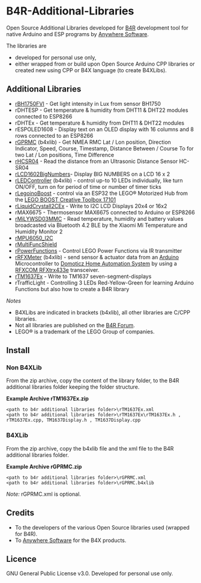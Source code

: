 # B4R-Additional-Libraries
Open Source Additional Libraries developed for [B4R](https://www.b4x.com/b4r.html) development tool for native Arduino and ESP programs by [Anywhere Software](https://www.b4x.com).

The libraries are 
* developed for personal use only,
* either wrapped from or build upon Open Source Arduino CPP libraries or created new using CPP or B4X language (to create B4XLibs).

## Additional Libraries

* [rBH1750FVI](https://www.b4x.com/android/forum/threads/rbh1750fvi-digital-ambient-light-sensor.75663/) - Get light intensity in Lux from sensor BH1750
* rDHTESP - Get temperature & humidity from DHT11 & DHT22 modules connected to ESP8266
* rDHTEx - Get temperature & humidity from DHT11 & DHT22 modules
* rESPOLED1608 - Display text on an OLED display with 16 columns and 8 rows connected to an ESP8266
* [rGPRMC](https://www.b4x.com/android/forum/threads/rgprmc.132183/#post-834988) (b4xlib) - Get NMEA RMC Lat / Lon position, Direction Indicator, Speed, Course, Timestamp, Distance Between / Course To for two Lat / Lon positions, Time Difference
* [rHCSR04](https://www.b4x.com/android/forum/threads/rhcsr04-ultrasonic-distance-sensor.132953/#post-839833) - Read the distance from an Ultrasonic Distance Sensor HC-SR04
* [rLCD1602BigNumbers](https://www.b4x.com/android/forum/threads/rlcd1602bignumbers-display-big-numbers.75745/)- Display BIG NUMBERS on a LCD 16 x 2
* [rLEDController](https://www.b4x.com/android/forum/threads/rledcontroller.132759/) (b4xlib) - control up-to 10 LEDs individually, like turn ON/OFF, turn on for period of time or number of timer ticks
* [rLegoinoBoost](https://www.b4x.com/android/forum/threads/rlegoinoboost.135237/) - control via an ESP32 the LEGO® Motorized Hub from the [LEGO BOOST Creative Toolbox 17101](https://www.lego.com/en-de/product/boost-creative-toolbox-17101)
* [rLiquidCrystalI2CEx](https://www.b4x.com/android/forum/threads/rliquidcrystali2cex.127742/) - Write to I2C LCD Displays 20x4 or 16x2
* rMAX6675 - Thermosensor MAX6675 connected to Arduino or ESP8266
* [rMiLYWSD03MMC](https://www.b4x.com/android/forum/threads/rmilywsd03mmc-xiaomi-mi-temperature-humidity-monitor-2.131806/) - Read temperature, humidity and battery values broadcasted via Bluetooth 4.2 BLE by the Xiaomi Mi Temperature and Humidity Monitor 2
* [rMPU6050_I2C](https://www.b4x.com/android/forum/threads/rmpu6050_i2c-motiontracking.76143/)
* [rMultiFuncShield](https://www.b4x.com/android/forum/threads/rmultifuncshield-arduino-multi-function-shield.76003/)
* [rPowerFunctions](https://www.b4x.com/android/forum/threads/lego-power-functions-ir-control.68464/) - Control LEGO Power Functions via IR transmitter
* [rRFXMeter](https://www.b4x.com/android/forum/threads/rrfxmeter.139786/#post-885187) (b4xlib) - send sensor & actuator data from an [Arduino](https://www.arduino.cc/) Microcontroller to [Domoticz Home Automation System](https://domoticz.com/) by using a [RFXCOM RFXtrx433e](http://www.rfxcom.com/RFXtrx433E-USB-43392MHz-Transceiver/en) transceiver.
* [rTM1637Ex](https://www.b4x.com/android/forum/threads/rtm1637ex.127739/) - Write to TM1637 seven-segment-displays
* rTrafficLight - Controlling 3 LEDs Red-Yellow-Green for learning Arduino Functions but also how to create a B4R library

_Notes_
* B4XLibs are indicated in brackets (b4xlib), all other libraries are C/CPP libraries.
* Not all libraries are published on the [B4R Forum](https://www.b4x.com/android/forum/#b4r-arduino-esp8266-and-esp32.74).
* LEGO® is a trademark of the LEGO Group of companies.

## Install
### Non B4XLib
From the zip archive, copy the content of the library folder, to the B4R additional libraries folder keeping the folder structure.

**Example Archive rTM1637Ex.zip**
```
<path to b4r additional libraries folder>\rTM1637Ex.xml
<path to b4r additional libraries folder>\rTM1637Ex\rTM1637Ex.h , rTM1637Ex.cpp, TM1637Display.h , TM1637Display.cpp 
```

### B4XLib
From the zip archive, copy the b4xlib file and the xml file to the B4R additional libraries folder.

**Example Archive rGPRMC.zip**
```
<path to b4r additional libraries folder>\rGPRMC.xml
<path to b4r additional libraries folder>\rGPRMC.b4xlib 
```
_Note:_ rGPRMC.xml is optional.

## Credits
* To the developers of the various Open Source libraries used (wrapped for B4R).
* To [Anywhere Software](http://www.b4x.com) for the B4X products.

## Licence
GNU General Public License v3.0.
Developed for personal use only.
